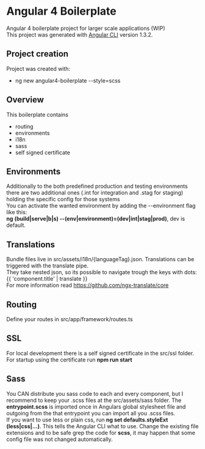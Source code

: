 # Angular 4 Boilerplate

Angular 4 boilerplate project for larger scale applications (WIP)<br />
This project was generated with [Angular CLI](https://github.com/angular/angular-cli) version 1.3.2.

## Project creation
Project was created with:
* ng new angular4-boilerplate --style=scss

## Overview
This boilerplate contains
* routing
* environments
* i18n
* sass
* self signed certificate

## Environments
Additionally to the both predefined production and testing environments there are two additional ones (.int for integration and .stag for staging) holding the specific config for those systems<br />
You can activate the wanted environment by adding the --environment flag like this: <br /> 
**ng (build|serve|b|s) --(env|environment)=(dev|int|stag|prod)**, dev is default.
 
## Translations
Bundle files live in src/assets/i18n/{languageTag}.json. Translations can be triggered with the translate pipe.<br />
They take nested json, so its possible to navigate trough the keys with dots: {{ 'component.title' | translate }}<br />
For more information read https://github.com/ngx-translate/core<br />

## Routing
Define your routes in src/app/framework/routes.ts

## SSL
For local development there is a self signed certificate in the src/ssl folder. For startup using the certificate run **npm run start**

## Sass
You CAN distribute you sass code to each and every component, but I recommend to keep your .scss files at the src/assets/sass folder. The **entrypoint.scss** is imported once in Angulars global stylesheet file and outgoing from the that entrypoint you can import all you .scss files. <br />
If you want to use less or plain css, run **ng set defaults.styleExt (less|css|...)**. This tells the Angular CLI what to use. Change the existing file extensions and to be safe grep the code for **scss**, it may happen that some config file was not changed automatically.

